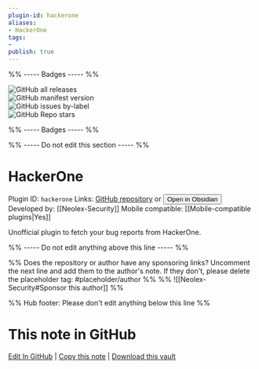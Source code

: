 ```yaml
---
plugin-id: hackerone
aliases:
- HackerOne
tags: 
- 
publish: true
---
```


%% ----- Badges ----- %%

![GitHub all releases](https://img.shields.io/github/downloads/Neolex-Security/obsidian-hackerone/total?color=573E7A&logo=github&style=for-the-badge)   
![GitHub manifest version](https://img.shields.io/github/manifest-json/v/Neolex-Security/obsidian-hackerone?color=573E7A&logo=github&style=for-the-badge)   
![GitHub issues by-label](https://img.shields.io/github/issues/Neolex-Security/obsidian-hackerone/help%20wanted?color=573E7A&logo=github&style=for-the-badge)   
![GitHub Repo stars](https://img.shields.io/github/stars/Neolex-Security/obsidian-hackerone?color=573E7A&logo=github&style=for-the-badge)

%% ----- Badges ----- %%

%% ----- Do not edit this section ----- %%

# HackerOne

Plugin ID: `hackerone`
Links: [GitHub repository](https://github.com/Neolex-Security/obsidian-hackerone) or [<button id=HH>Open in Obsidian</button>](obsidian://show-plugin?id=hackerone)
Developed by: [[Neolex-Security]]
Mobile compatible: [[Mobile-compatible plugins|Yes]]

Unofficial plugin to fetch your bug reports from HackerOne.

%% ----- Do not edit anything above this line ----- %% 

%% Does the repository or author have any sponsoring links? Uncomment the next line and add them to the author's note. If they don't, please delete the placeholder tag: #placeholder/author %%
%% ![[Neolex-Security#Sponsor this author]] %%

%% Hub footer: Please don't edit anything below this line %%

# This note in GitHub

<span class="git-footer">[Edit In GitHub](https://github.dev/obsidian-community/obsidian-hub/blob/main/02%20-%20Community%20Expansions/02.05%20All%20Community%20Expansions/Plugins/hackerone.md "git-hub-edit-note") | [Copy this note](https://raw.githubusercontent.com/obsidian-community/obsidian-hub/main/02%20-%20Community%20Expansions/02.05%20All%20Community%20Expansions/Plugins/hackerone.md "git-hub-copy-note") | [Download this vault](https://github.com/obsidian-community/obsidian-hub/archive/refs/heads/main.zip "git-hub-download-vault") </span>
